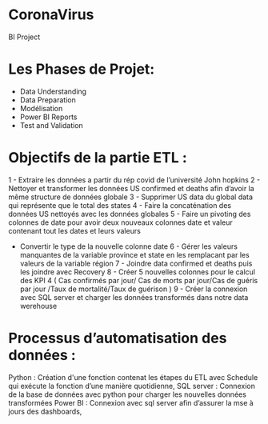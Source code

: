 # CoronaVirus
BI Project



# Les Phases de Projet:

 + Data Understanding
 + Data Preparation 
 + Modélisation
 + Power BI Reports
 + Test and Validation 




# Objectifs de la partie ETL :
 1 - Extraire les données  a partir du rép covid de l’université John hopkins 
 2 - Nettoyer et transformer les données US confirmed et deaths afin d’avoir la même structure de données globale 
 3 - Supprimer US data du global data qui représente que le total des states
 4 - Faire la concaténation des données US nettoyés avec les données globales 
 5 - Faire un pivoting des colonnes de date pour avoir deux nouveaux colonnes date et valeur contenant tout les dates et leurs valeurs 
   - Convertir le type de la nouvelle colonne date 
 6 - Gérer les valeurs manquantes de la variable province et state en les remplacant par les valeurs  de la variable région 
 7 - Joindre data confirmed et deaths puis les joindre avec Recovery
 8 - Créer 5 nouvelles colonnes pour le calcul des KPI  4
     ( Cas confirmés par jour/ Cas de morts par jour/Cas de  guéris par jour /Taux de mortalité/Taux de guérison )
 9 - Créer la connexion avec SQL server et charger les données transformés dans notre data werehouse  


# Processus d’automatisation des données : 

Python : Création d'une fonction contenat les étapes du ETL avec Schedule qui exécute la fonction d’une manière quotidienne,
SQL server : Connexion de la base de données avec python pour charger les nouvelles données transformées 
Power BI : Connexion avec sql server afin d’assurer la mse à jours des dashboards, 


